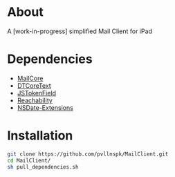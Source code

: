 # About
A [work-in-progress] simplified Mail Client for iPad

# Dependencies
- [MailCore](https://github.com/MailCore/MailCore)
- [DTCoreText](https://github.com/Cocoanetics/DTCoreText)
- [JSTokenField](https://github.com/jasarien/JSTokenField)
- [Reachability](https://github.com/tonymillion/Reachability)
- [NSDate-Extensions](https://github.com/erica/NSDate-Extensions)

# Installation
```sh
git clone https://github.com/pvllnspk/MailClient.git
cd MailClient/
sh pull_dependencies.sh
```
